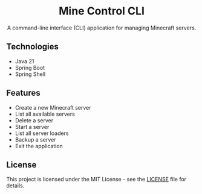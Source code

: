 <h1 align="center">
Mine Control CLI
</h1>
<p align="center">  
  A command-line interface (CLI) application for managing Minecraft servers.
</p>

## Technologies

- Java 21
- Spring Boot
- Spring Shell

## Features

- Create a new Minecraft server
- List all available servers
- Delete a server
- Start a server
- List all server loaders
- Backup a server
- Exit the application

## License

This project is licensed under the MIT License - see the [LICENSE](LICENSE) file for details.